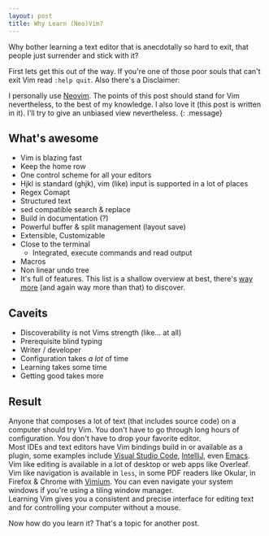 ```yaml
---
layout: post
title: Why Learn (Neo)Vim?
---
```

Why bother learning a text editor that is anecdotally so hard to exit, that people just surrender and stick with it?

First lets get this out of the way.
If you're one of those poor souls that can't exit Vim read `:help quit`.
Also there's a Disclaimer:

I personally use [Neovim](https://neovim.io/).
The points of this post should stand for Vim nevertheless, to the best of my knowledge.
I also love it (this post is written in it). I'll try to give an unbiased view nevertheless.
{: .message}

<!-- TODO Inkdrop Liste übernehmen -->
## What's awesome
* Vim is blazing fast
* Keep the home row
* One control scheme for all your editors
* Hjkl is standard (ghjk), vim (like) input is supported in a lot of places
* Regex Comapt
* Structured text
* sed compatible search & replace
* Build in documentation (?)
* Powerful buffer & split management (layout save)
* Extensible, Customizable
* Close to the terminal
  * Integrated, execute commands and read output
* Macros
* Non linear undo tree
* It's full of features. This list is a shallow overview at best, there's [way more](https://www.hillelwayne.com/post/intermediate-vim/) (and again way more than that) to discover.

## Caveits
* Discoverability is not Vims strength (like... at all)
* Prerequisite blind typing
* Writer / developer
* Configuration takes *a lot* of time
* Learning takes some time
* Getting good takes more

## Result
Anyone that composes a lot of text (that includes source code) on a computer should try Vim.
You don't have to go through long hours of configuration.
You don't have to drop your favorite editor.\
Most IDEs and text editors have Vim bindings build in or available as a plugin, some examples include
[Visual Studio Code](https://marketplace.visualstudio.com/items?itemName=vscodevim.vim),
[IntelliJ](https://plugins.jetbrains.com/plugin/164-ideavim), even
[Emacs](https://github.com/emacs-evil/evil).
Vim like editing is available in a lot of desktop or web apps like Overleaf.
Vim like navigation is available in `less`, in some PDF readers like Okular, in Firefox & Chrome with [Vimium](https://vimium.github.io/).
You can even navigate your system windows if you're using a tiling window manager.\
Learning Vim gives you a consistent and precise interface for editing text and for controlling your computer without a mouse.

Now how do you learn it? That's a topic for another post.
